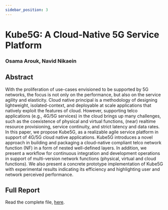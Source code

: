 ```yaml
---
sidebar_position: 3
---
```


# Kube5G: A Cloud-Native 5G Service Platform

### Osama Arouk, Navid Nikaein

## Abstract

With the proliferation of use-cases envisioned to be supported by 5G networks, the focus is not only on the performance, but also on the service agility and elasticity. Cloud native principal is a methodology of designing lightweight, isolated-context, and deployable at scale applications that natively exploit the features of cloud. However, supporting telco applications (e.g., 4G/5G services) in the cloud brings up many challenges, such as the coexistence of physical and virtual functions, (near) realtime resource provisioning, service continuity, and strict latency and data rates. In this paper, we propose Kube5G, as a realizable agile service platform in support of 4G/5G cloud native applications. Kube5G introduces a novel approach in building and packaging a cloud-native compliant telco network function (NF) in a form of nested well-defined layers. In addition, we present a workflow for continuous integration and development operations in support of multi-version network functions (physical, virtual and cloud functions). We also present a concrete prototype implementation of Kube5G with experimental results indicating its efficiency and highlighting user and network perceived performance.

## Full Report

Read the complete file, [here](https://ieeexplore.ieee.org/document/9348073).